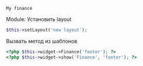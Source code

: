 ```
My finance
```

Module:
Установить layout
```php
$this->setLayout('new layout');
```

Вызвать метод из шаблонов
```php
<?php $this->widget->Finance('footer'); ?>
<?php $this->widget->show('Finance', 'footer'); ?>
```
